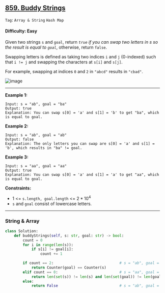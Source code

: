 ## [859. Buddy Strings](https://leetcode.com/problems/buddy-strings/)

```Tag```: ```Array & String``` ```Hash Map```

#### Difficulty: Easy

Given two strings ```s``` and ```goal```, return _```true``` if you can swap two letters in s so the result is equal to ```goal```_, otherwise, return ```false```.

Swapping letters is defined as taking two indices ```i``` and ```j``` (0-indexed) such that ```i != j``` and swapping the characters at ```s[i]``` and ```s[j]```.

For example, swapping at indices ```0``` and ```2``` in ```"abcd"``` results in ```"cbad"```.

![image](https://github.com/quananhle/Python/assets/35042430/0fc44eca-185a-4602-9a72-8db656d0e21a)

---

__Example 1:__
```
Input: s = "ab", goal = "ba"
Output: true
Explanation: You can swap s[0] = 'a' and s[1] = 'b' to get "ba", which is equal to goal.
```

__Example 2:__
```
Input: s = "ab", goal = "ab"
Output: false
Explanation: The only letters you can swap are s[0] = 'a' and s[1] = 'b', which results in "ba" != goal.
```

__Example 3:__
```
Input: s = "aa", goal = "aa"
Output: true
Explanation: You can swap s[0] = 'a' and s[1] = 'a' to get "aa", which is equal to goal.
```

__Constraints:__

- 1 <= ```s.length, goal.length``` <= $2 * 10^{4}$
- ```s``` and ```goal``` consist of lowercase letters.

---

### String & Array

```Python
class Solution:
    def buddyStrings(self, s: str, goal: str) -> bool:
        count = 0
        for i in range(len(s)):
            if s[i] != goal[i]:
                count += 1
            
        if count == 2:                              # s = "ab", goal = "ba"
            return Counter(goal) == Counter(s)
        elif count == 0:                            # s = "aa", goal = "aa" ; s = "abcd", goal = "abcde" ; 
            return len(set(s)) != len(s) and len(set(goal)) != len(goal)
        else:
            return False                            # s = "ab", goal = "ab"
```
